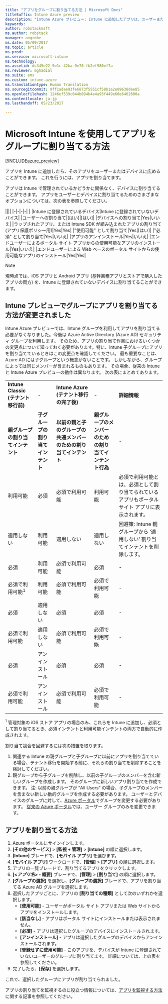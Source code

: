 ```yaml
---
title: "アプリをグループに割り当てる方法 | Microsoft Docs"
titleSuffix: Intune Azure preview
description: "Intune Azure プレビュー: Intune に追加したアプリは、ユーザーまたはデバイスのグループに割り当てることができます。"
keywords: 
author: robstackmsft
ms.author: robstack
manager: angrobe
ms.date: 05/09/2017
ms.topic: article
ms.prod: 
ms.service: microsoft-intune
ms.technology: 
ms.assetid: dc349e22-9e1c-42ba-9e70-fb2ef980ef7a
ms.reviewer: mghadial
ms.suite: ems
ms.custom: intune-azure
ms.translationtype: Human Translation
ms.sourcegitcommit: 9ff1adae93fe6873f5551cf58b1a2e89638dee85
ms.openlocfilehash: 1246ef539c044b894b4e4a93f449e60e6462600a
ms.contentlocale: ja-jp
ms.lasthandoff: 05/23/2017

---
```


# <a name="how-to-assign-apps-to-groups-with-microsoft-intune"></a>Microsoft Intune を使用してアプリをグループに割り当てる方法

[!INCLUDE[azure_preview](./includes/azure_preview.md)]

アプリを Intune に追加したら、そのアプリをユーザーまたはデバイスに広めることができます。 これを行うには、アプリを割り当てます。

アプリは Intune で管理されているかどうかに関係なく、デバイスに割り当てることができます。 アプリをユーザーとデバイスに割り当てるためのさまざまなオプションについては、次の表を参照してください。

||||
|-|-|-|-|
|&nbsp;|Intune に登録されているデバイス|Intune に登録されていないデバイス|
|ユーザーへの割り当て|[はい]|[はい]|
|デバイスへの割り当て|Yes|いいえ|
|ラップされたアプリ、または Intune SDK が組み込まれたアプリの割り当て (アプリ保護ポリシー用)|Yes|Yes|
|"使用可能" として割り当て|Yes|[はい]|
|"必須" として割り当て|Yes|いいえ|
|アプリのアンインストール|Yes|いいえ|
|エンドユーザーによるポータル サイト アプリからの使用可能なアプリのインストール|Yes|いいえ|
|エンドユーザーによる Web ベースのポータル サイトからの使用可能なアプリのインストール|Yes|Yes|

> [!NOTE]
> 現時点では、iOS アプリと Android アプリ (基幹業務アプリとストアで購入したアプリの両方) を、Intune に登録されていないデバイスに割り当てることができます。

## <a name="changes-to-how-you-assign-apps-to-groups-in-the-intune-preview"></a>Intune プレビューでグループにアプリを割り当てる方法が変更されました

Intune Azure プレビューでは、Intune グループを利用してアプリを割り当てる必要がなくなりました。今後は Azure Active Directory (Azure AD) セキュリティ グループを利用します。 そのため、アプリの割り当て作業におけるいくつかの変更点について知っておく必要があります。特に、Intune 子グループにアプリを割り当てているときはこの変更点を確認してください。
最も重要なことは、Azure AD には子グループという概念がないことです。 しかしながら、グループによっては同じメンバーが含まれるものもあります。 その場合、従来の Intune と Intune Azure プレビューの動作は異なります。 次の表にまとめてあります。

||||||
|-|-|-|-|-|
|**Intune Classic (テナント移行前)**|-|**Intune Azure (テナント移行の完了後)**|-|**詳細情報**|
|**親グループの割り当てインテント**|**子グループの割り当てインテント**|**以前の親と子のグループの共通メンバーのための割り当てインテント**|**親グループのメンバーのための割り当てインテント行為**|-|
|利用可能|必須|必須で利用可能|利用可能|必須で利用可能とは、必須として割り当てられているアプリもポータル サイト アプリに表示されます。
|適用しない|利用可能|適用しない|適用しない|回避策: Intune 親グループから ‘適用しない’ 割り当てインテントを削除します。
|必須|利用可能|必須で利用可能|必須|-|
|必須で利用可能<sup>1</sup>|利用可能|必須で利用可能|必須で利用可能|-|
|必須|適用しない|必須|必須|-|
|必須で利用可能|適用しない|必須で利用可能|必須で利用可能|-|
|必須|アンインストール|必須|必須|-|
|必須で利用可能|アンインストール|必須で利用可能|必須で利用可能|-|
<sup>1</sup> 管理対象の iOS ストア アプリの場合のみ、これらを Intune に追加し、必須として割り当てるとき、必須インテントと利用可能インテントの両方で自動的に作成されます。

割り当て競合を回避するには次の措置を取ります。

1.    関連する Intune の親グループと子グループに以前にアプリを割り当てている場合、テナント移行を開始する前に、それらの割り当てを削除することを検討してください。
2.    親グループから子グループを削除し、以前の子グループのメンバーを含む新しいグループを作成します。 そのグループに新しいアプリ割り当てを作成できます。
注: 以前の親グループが “All Users” の場合、子グループのメンバーを含まない新しい動的グループを作成する必要があります。
ユーザーとデバイスのグループに対して、[Azure ポータル](https://portal.azure.com/)でグループを変更する必要があります。 [従来の Azure ポータル](https://manage.windowsazure.com/)では、ユーザー グループのみを変更できます。


## <a name="how-to-assign-an-app"></a>アプリを割り当てる方法

1. Azure ポータルにサインインします。
2. **[その他のサービス]** > **[監視 + 管理]** > **[Intune]** の順に選択します。
3. **[Intune]** ブレードで、**[モバイル アプリ]** を選びます。
1. **[モバイル アプリ]** ワークロードで、**[管理]** > **[アプリ]** の順に選択します。
2. アプリの一覧ブレードで、割り当てるアプリをクリックします。
3. **[<*アプリ名*> - 概要]** ブレードで、**[管理]** > **[割り当て]** の順に選択します。
4. **[グループの選択]** を選択し、**[グループの選択]** ブレードで、アプリを割り当てる Azure AD グループを選択します。
5. 選択したアプリごとに、アプリの **[割り当ての種類]** として次のいずれかを選択します。
    - **[使用可能]** - ユーザーがポータル サイト アプリまたは Web サイトからアプリをインストールします。
    - **[該当なし]** - アプリはポータル サイトにインストールまたは表示されません。
    - **[必須]** - アプリは選択したグループのデバイスにインストールされます。
    - **[アンインストール]** - アプリは選択したグループのデバイスからアンインストールされます。
    - **[登録せずに使用可能]** - このアプリを、デバイスが Intune に登録されていないユーザーのグループに割り当てます。 詳細については、上の表を参照してください。
6. 完了したら、**[保存]** を選択します。

これで、選択したグループにアプリが割り当てられました。

アプリの割り当てを監視するのに役立つ情報については、[アプリを監視する方法](apps-monitor.md)に関する記事を参照してください。

